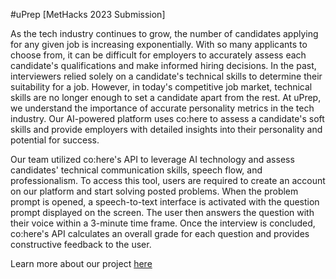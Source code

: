#uPrep [MetHacks 2023 Submission]

As the tech industry continues to grow, the number of candidates applying for any given job is increasing exponentially. With so many applicants to choose from, it can be difficult for employers to accurately assess each candidate's qualifications and make informed hiring decisions. In the past, interviewers relied solely on a candidate's technical skills to determine their suitability for a job. However, in today's competitive job market, technical skills are no longer enough to set a candidate apart from the rest. At uPrep, we understand the importance of accurate personality metrics in the tech industry. Our AI-powered platform uses co:here to assess a candidate's soft skills and provide employers with detailed insights into their personality and potential for success.

Our team utilized co:here's API to leverage AI technology and assess candidates' technical communication skills, speech flow, and professionalism. To access this tool, users are required to create an account on our platform and start solving posted problems. When the problem prompt is opened, a speech-to-text interface is activated with the question prompt displayed on the screen. The user then answers the question with their voice within a 3-minute time frame. Once the interview is concluded, co:here's API calculates an overall grade for each question and provides constructive feedback to the user.

Learn more about our project [here](https://methacks-2023.devpost.com/)
